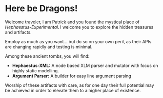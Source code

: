 # Here be Dragons!

Welcome traveler, I am Patrick and you found the mystical place of *Hephaestus-Experimental*. I welcome you to explore the hidden treasures and artifacts.

Employ as much as you want... but do so on your own peril, as their APIs are changing rapidly and testing is minimal.

Among these ancient tombs, you will find:  
- **Hephaestus-XML:** A node based XLM parser and mutator with focus on highly static modelling.
- **Argument Parser:** A builder for easy line argument parsing

Worship of these artifacts with care, as for one day their full potential may be achieved in order to elevate them to a higher place of existence.
